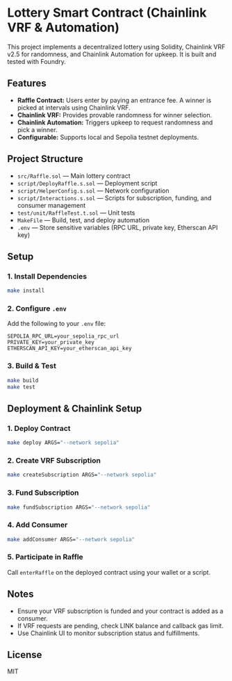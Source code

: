 # Lottery Smart Contract (Chainlink VRF & Automation)

This project implements a decentralized lottery using Solidity, Chainlink VRF v2.5 for randomness, and Chainlink Automation for upkeep. It is built and tested with Foundry.

## Features

- **Raffle Contract:** Users enter by paying an entrance fee. A winner is picked at intervals using Chainlink VRF.
- **Chainlink VRF:** Provides provable randomness for winner selection.
- **Chainlink Automation:** Triggers upkeep to request randomness and pick a winner.
- **Configurable:** Supports local and Sepolia testnet deployments.

## Project Structure

- `src/Raffle.sol` — Main lottery contract
- `script/DeployRaffle.s.sol` — Deployment script
- `script/HelperConfig.s.sol` — Network configuration
- `script/Interactions.s.sol` — Scripts for subscription, funding, and consumer management
- `test/unit/RaffleTest.t.sol` — Unit tests
- `MakeFile` — Build, test, and deploy automation
- `.env` — Store sensitive variables (RPC URL, private key, Etherscan API key)

## Setup

### 1. Install Dependencies

```sh
make install
```

### 2. Configure `.env`

Add the following to your `.env` file:

```
SEPOLIA_RPC_URL=your_sepolia_rpc_url
PRIVATE_KEY=your_private_key
ETHERSCAN_API_KEY=your_etherscan_api_key
```

### 3. Build & Test

```sh
make build
make test
```

## Deployment & Chainlink Setup

### 1. Deploy Contract

```sh
make deploy ARGS="--network sepolia"
```

### 2. Create VRF Subscription

```sh
make createSubscription ARGS="--network sepolia"
```

### 3. Fund Subscription

```sh
make fundSubscription ARGS="--network sepolia"
```

### 4. Add Consumer

```sh
make addConsumer ARGS="--network sepolia"
```

### 5. Participate in Raffle

Call `enterRaffle` on the deployed contract using your wallet or a script.

## Notes

- Ensure your VRF subscription is funded and your contract is added as a consumer.
- If VRF requests are pending, check LINK balance and callback gas limit.
- Use Chainlink UI to monitor subscription status and fulfillments.

## License
MIT
